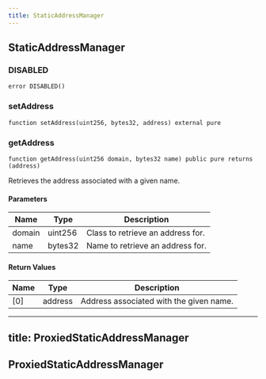 ```yaml
---
title: StaticAddressManager
---
```


## StaticAddressManager

### DISABLED

```solidity
error DISABLED()
```

### setAddress

```solidity
function setAddress(uint256, bytes32, address) external pure
```

### getAddress

```solidity
function getAddress(uint256 domain, bytes32 name) public pure returns (address)
```

Retrieves the address associated with a given name.

#### Parameters

| Name   | Type    | Description                       |
| ------ | ------- | --------------------------------- |
| domain | uint256 | Class to retrieve an address for. |
| name   | bytes32 | Name to retrieve an address for.  |

#### Return Values

| Name | Type    | Description                             |
| ---- | ------- | --------------------------------------- |
| [0]  | address | Address associated with the given name. |

---

## title: ProxiedStaticAddressManager

## ProxiedStaticAddressManager
